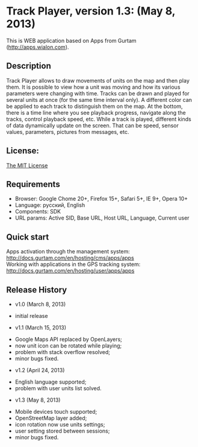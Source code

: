 # Track Player, version 1.3: (May 8, 2013)
This is WEB application based on Apps from Gurtam (http://apps.wialon.com).

## Description
Track Player allows to draw movements of units on the map and then play them.
It is possible to view how a unit was moving and how its various parameters were changing with time.
Tracks can be drawn and played for several units at once (for the same time interval only).
A different color can be applied to each track to distinguish them on the map.
At the bottom, there is a time line where you see playback progress, navigate along the tracks, control playback speed, etc.
While a track is played, different kinds of data dynamically update on the screen. That can be speed, sensor values, parameters, pictures from messages, etc.

## License:
[The MIT License](../master/LICENSE-MIT)

## Requirements
 * Browser: Google Chome 20+, Firefox 15+, Safari 5+, IE 9+, Opera 10+
 * Language: русский, English
 * Components: SDK
 * URL params: Active SID, Base URL, Host URL, Language, Current user

## Quick start
Apps activation through the management system: http://docs.gurtam.com/en/hosting/cms/apps/apps  
Working with applications in the GPS tracking system: http://docs.gurtam.com/en/hosting/user/apps/apps

## Release History
 * v1.0 (March 8, 2013)  
- initial release

 * v1.1 (March 15, 2013)
- Google Maps API replaced by OpenLayers;
- now unit icon can be rotated while playing;
- problem with stack overflow resolved;
- minor bugs fixed.

 * v1.2 (April 24, 2013)
- English language supported;
- problem with user units list solved. 

 * v1.3 (May 8, 2013)
- Mobile devices touch supported;
- OpenStreetMap layer added;
- icon rotation now use units settings;
- user setting stored between sessions;
- minor bugs fixed.
